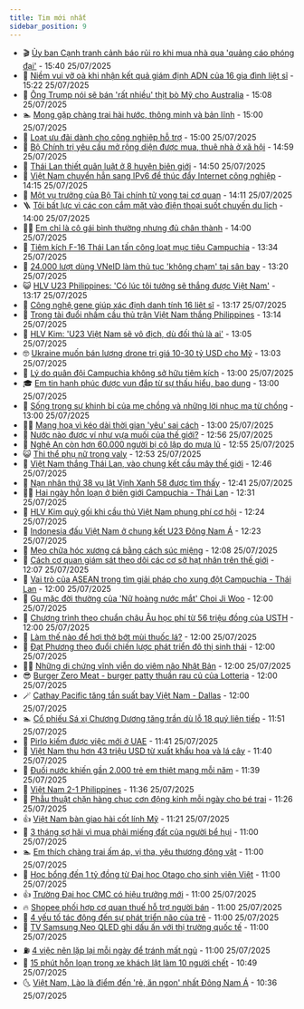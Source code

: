 ```yaml
---
title: Tim mới nhất
sidebar_position: 9
---
```


<!-- vnexpress-tin-moi-nhat:START -->
- 🎬 [Ủy ban Cạnh tranh cảnh báo rủi ro khi mua nhà qua &#39;quảng cáo phóng đại&#39;](https://vnexpress.net/uy-ban-canh-tranh-canh-bao-rui-ro-khi-mua-nha-qua-quang-cao-phong-dai-4918968.html) - 15:40 25/07/2025
- 🐎 [Niềm vui vỡ oà khi nhận kết quả giám định ADN của 16 gia đình liệt sĩ](https://vnexpress.net/niem-vui-vo-oa-khi-nhan-ket-qua-giam-dinh-adn-cua-16-gia-dinh-liet-si-4919053.html) - 15:22 25/07/2025
- 🦍 [Ông Trump nói sẽ bán &#39;rất nhiều&#39; thịt bò Mỹ cho Australia](https://vnexpress.net/ong-trump-noi-se-ban-rat-nhieu-thit-bo-my-cho-australia-4919045.html) - 15:08 25/07/2025
- 🏊 [Mong gặp chàng trai hài hước, thông minh và bản lĩnh](https://vnexpress.net/mong-gap-chang-trai-hai-huoc-thong-minh-va-ban-linh-4918740.html) - 15:00 25/07/2025
- 🎊 [Loạt ưu đãi dành cho công nghiệp hỗ trợ](https://vnexpress.net/loat-uu-dai-danh-cho-cong-nghiep-ho-tro-4918221.html) - 15:00 25/07/2025
- 🎃 [Bộ Chính trị yêu cầu mở rộng diện được mua, thuê nhà ở xã hội](https://vnexpress.net/bo-chinh-tri-yeu-cau-mo-rong-dien-duoc-mua-thue-nha-o-xa-hoi-4919056.html) - 14:59 25/07/2025
- 🧰 [Thái Lan thiết quân luật ở 8 huyện biên giới](https://vnexpress.net/thai-lan-thiet-quan-luat-o-8-huyen-bien-gioi-4919063.html) - 14:50 25/07/2025
- 🔭 [Việt Nam chuyển hẳn sang IPv6 để thúc đẩy Internet công nghiệp](https://vnexpress.net/viet-nam-chuyen-han-sang-ipv6-de-thuc-day-internet-cong-nghiep-4919039.html) - 14:15 25/07/2025
- 🫶 [Một vụ trưởng của Bộ Tài chính tử vong tại cơ quan](https://vnexpress.net/mot-vu-truong-cua-bo-tai-chinh-tu-vong-tai-co-quan-4919065.html) - 14:11 25/07/2025
- 🪜 [Tôi bất lực vì các con cắm mặt vào điện thoại suốt chuyến du lịch](https://vnexpress.net/tre-nghien-dien-thoai-phai-lam-sao-cai-nghien-dien-thoai-toi-bat-luc-khi-con-cam-mat-vao-dien-thoai-suot-chuyen-du-lich-4918929.html) - 14:00 25/07/2025
- 👨‍🏫 [Em chỉ là cô gái bình thường nhưng đủ chân thành](https://vnexpress.net/em-chi-la-co-gai-binh-thuong-nhung-du-chan-thanh-4918744.html) - 14:00 25/07/2025
- 🎊 [Tiêm kích F-16 Thái Lan tấn công loạt mục tiêu Campuchia](https://vnexpress.net/tiem-kich-f-16-thai-lan-tan-cong-loat-muc-tieu-campuchia-4919048.html) - 13:34 25/07/2025
- 🎊 [24.000 lượt dùng VNeID làm thủ tục &#39;không chạm&#39; tại sân bay](https://vnexpress.net/24-000-luot-dung-vneid-lam-thu-tuc-khong-cham-tai-san-bay-4918989.html) - 13:20 25/07/2025
- 😺 [HLV U23 Philippines: &#39;Có lúc tôi tưởng sẽ thắng được Việt Nam&#39;](https://vnexpress.net/hlv-u23-philippines-co-luc-toi-tuong-se-thang-duoc-viet-nam-4919054.html) - 13:17 25/07/2025
- 🐘 [Công nghệ gene giúp xác định danh tính 16 liệt sĩ](https://vnexpress.net/cong-nghe-gene-giup-xac-dinh-danh-tinh-16-liet-si-4919062.html) - 13:17 25/07/2025
- 🌁 [Trọng tài đuổi nhầm cầu thủ trận Việt Nam thắng Philippines](https://vnexpress.net/trong-tai-duoi-nham-cau-thu-tran-viet-nam-thang-philippines-4919057.html) - 13:14 25/07/2025
- 🐲 [HLV Kim: &#39;U23 Việt Nam sẽ vô địch, dù đối thủ là ai&#39;](https://vnexpress.net/hlv-kim-u23-viet-nam-se-vo-dich-du-doi-thu-la-ai-4919052.html) - 13:05 25/07/2025
- 🤓 [Ukraine muốn bán lượng drone trị giá 10-30 tỷ USD cho Mỹ](https://vnexpress.net/ukraine-muon-ban-luong-drone-tri-gia-10-30-ty-usd-cho-my-4919037.html) - 13:03 25/07/2025
- 💪 [Lý do quân đội Campuchia không sở hữu tiêm kích](https://vnexpress.net/ly-do-quan-doi-campuchia-khong-so-huu-tiem-kich-4918917.html) - 13:00 25/07/2025
- 🎓 [Em tin hạnh phúc được vun đắp từ sự thấu hiểu, bao dung](https://vnexpress.net/em-tin-hanh-phuc-duoc-vun-dap-tu-su-thau-hieu-bao-dung-4918747.html) - 13:00 25/07/2025
- 🫣 [Sống trong sự khinh bỉ của mẹ chồng và những lời nhục mạ từ chồng](https://vnexpress.net/me-chong-nang-dau-me-chong-ghe-gom-song-trong-su-khinh-bi-cua-me-chong-va-nhung-loi-nhuc-ma-tu-chong-4910178.html) - 13:00 25/07/2025
- 🧑‍💻 [Mang hoạ vì kéo dài thời gian &#39;yêu&#39; sai cách](https://vnexpress.net/mang-hoa-vi-keo-dai-thoi-gian-yeu-sai-cach-4918985.html) - 13:00 25/07/2025
- 🐲 [Nước nào được ví như vựa muối của thế giới?](https://vnexpress.net/nuoc-nao-duoc-vi-nhu-vua-muoi-cua-the-gioi-4918975.html) - 12:56 25/07/2025
- 🌝 [Nghệ An còn hơn 60.000 người bị cô lập do mưa lũ](https://vnexpress.net/nghe-an-con-hon-60-000-nguoi-bi-co-lap-do-mua-lu-4918625.html) - 12:55 25/07/2025
- 😺 [Thi thể phụ nữ trong valy](https://vnexpress.net/thi-the-phu-nu-trong-valy-4919055.html) - 12:53 25/07/2025
- 🐎 [Việt Nam thắng Thái Lan, vào chung kết cầu mây thế giới](https://vnexpress.net/viet-nam-thang-thai-lan-vao-chung-ket-cau-may-the-gioi-4919050.html) - 12:46 25/07/2025
- 🎡 [Nạn nhân thứ 38 vụ lật Vịnh Xanh 58 được tìm thấy](https://vnexpress.net/nan-nhan-thu-38-vu-lat-vinh-xanh-58-duoc-tim-thay-4918986.html) - 12:41 25/07/2025
- 👨‍🏫 [Hai ngày hỗn loạn ở biên giới Campuchia - Thái Lan](https://vnexpress.net/hai-ngay-hon-loan-o-bien-gioi-campuchia-thai-lan-4919003.html) - 12:31 25/07/2025
- 🦆 [HLV Kim quỳ gối khi cầu thủ Việt Nam phung phí cơ hội](https://vnexpress.net/hlv-kim-quy-goi-khi-cau-thu-viet-nam-phung-phi-co-hoi-4919047.html) - 12:24 25/07/2025
- 🚦 [Indonesia đấu Việt Nam ở chung kết U23 Đông Nam Á](https://vnexpress.net/truc-tiep-u23-indonesia-vs-thai-lan-4919051.html) - 12:23 25/07/2025
- 💫 [Mẹo chữa hóc xương cá bằng cách súc miệng](https://vnexpress.net/meo-chua-hoc-xuong-ca-bang-cach-suc-mieng-4918658.html) - 12:08 25/07/2025
- 🎉 [Cách cơ quan giám sát theo dõi các cơ sở hạt nhân trên thế giới](https://vnexpress.net/cach-co-quan-giam-sat-theo-doi-cac-co-so-hat-nhan-tren-the-gioi-4918551.html) - 12:07 25/07/2025
- 🌋 [Vai trò của ASEAN trong tìm giải pháp cho xung đột Campuchia - Thái Lan](https://vnexpress.net/vai-tro-cua-asean-trong-tim-giai-phap-cho-xung-dot-campuchia-thai-lan-4918654.html) - 12:00 25/07/2025
- 🤖 [Gu mặc đời thường của &#39;Nữ hoàng nước mắt&#39; Choi Ji Woo](https://vnexpress.net/gu-mac-doi-thuong-cua-nu-hoang-nuoc-mat-choi-ji-woo-4918083.html) - 12:00 25/07/2025
- 🦏 [Chương trình theo chuẩn châu Âu học phí từ 56 triệu đồng của USTH](https://vnexpress.net/chuong-trinh-theo-chuan-chau-au-hoc-phi-tu-56-trieu-dong-cua-usth-4919029.html) - 12:00 25/07/2025
- 🦩 [Làm thế nào để hơi thở bớt mùi thuốc lá?](https://vnexpress.net/lam-the-nao-de-hoi-tho-bot-mui-thuoc-la-4918977.html) - 12:00 25/07/2025
- 👺 [Đạt Phương theo đuổi chiến lược phát triển đô thị sinh thái](https://vnexpress.net/dat-phuong-theo-duoi-chien-luoc-phat-trien-do-thi-sinh-thai-4918954.html) - 12:00 25/07/2025
- 🧑‍🏫 [Những di chứng vĩnh viễn do viêm não Nhật Bản](https://vnexpress.net/nhung-di-chung-vinh-vien-do-viem-nao-nhat-ban-4918935.html) - 12:00 25/07/2025
- 😎 [Burger Zero Meat - burger patty thuần rau củ của Lotteria](https://vnexpress.net/burger-zero-meat-burger-patty-thuan-rau-cu-cua-lotteria-4917764.html) - 12:00 25/07/2025
- 🪄 [Cathay Pacific tăng tần suất bay Việt Nam - Dallas](https://vnexpress.net/cathay-pacific-tang-tan-suat-bay-viet-nam-dallas-4894293.html) - 12:00 25/07/2025
- 🏊 [Cổ phiếu Sá xị Chương Dương tăng trần dù lỗ 18 quý liên tiếp](https://vnexpress.net/co-phieu-sa-xi-chuong-duong-tang-tran-du-lo-18-quy-lien-tiep-4919017.html) - 11:51 25/07/2025
- 💃 [Pirlo kiếm được việc mới ở UAE](https://vnexpress.net/pirlo-kiem-duoc-viec-moi-o-uae-4918976.html) - 11:41 25/07/2025
- 🦆 [Việt Nam thu hơn 43 triệu USD từ xuất khẩu hoa và lá cây](https://vnexpress.net/viet-nam-thu-hon-43-trieu-usd-tu-xuat-khau-hoa-va-la-cay-4918931.html) - 11:40 25/07/2025
- 🎊 [Đuối nước khiến gần 2.000 trẻ em thiệt mạng mỗi năm](https://vnexpress.net/duoi-nuoc-khien-gan-2-000-tre-em-thiet-mang-moi-nam-4918918.html) - 11:39 25/07/2025
- 👺 [Việt Nam 2-1 Philippines](https://vnexpress.net/viet-nam-2-1-philippines-4919043.html) - 11:36 25/07/2025
- 🎡 [Phẫu thuật chặn hàng chục cơn động kinh mỗi ngày cho bé trai](https://vnexpress.net/phau-thuat-chan-hang-chuc-con-dong-kinh-moi-ngay-cho-be-trai-4918891.html) - 11:26 25/07/2025
- 👍 [Việt Nam bàn giao hài cốt lính Mỹ](https://vnexpress.net/viet-nam-ban-giao-hai-cot-linh-my-4919024.html) - 11:21 25/07/2025
- 🐎 [3 tháng sợ hãi vì mua phải miếng đất của người bể hụi](https://vnexpress.net/3-thang-so-hai-vi-mua-phai-mieng-dat-cua-nguoi-be-hui-4918866.html) - 11:00 25/07/2025
- 🏊 [Em thích chàng trai ấm áp, vị tha, yêu thương động vật](https://vnexpress.net/em-thich-chang-trai-am-ap-vi-tha-yeu-thuong-dong-vat-4918749.html) - 11:00 25/07/2025
- 🦩 [Học bổng đến 1 tỷ đồng từ Đại học Otago cho sinh viên Việt](https://vnexpress.net/hoc-bong-den-1-ty-dong-tu-dai-hoc-otago-cho-sinh-vien-viet-4919030.html) - 11:00 25/07/2025
- 👍 [Trường Đại học CMC có hiệu trưởng mới](https://vnexpress.net/truong-dai-hoc-cmc-co-hieu-truong-moi-4919028.html) - 11:00 25/07/2025
- 🔥 [Shopee phối hợp cơ quan thuế hỗ trợ người bán](https://vnexpress.net/shopee-phoi-hop-co-quan-thue-ho-tro-nguoi-ban-4918988.html) - 11:00 25/07/2025
- 💄 [4 yếu tố tác động đến sự phát triển não của trẻ](https://vnexpress.net/4-yeu-to-tac-dong-den-su-phat-trien-nao-cua-tre-4918904.html) - 11:00 25/07/2025
- 🤡 [TV Samsung Neo QLED ghi dấu ấn với thị trường quốc tế](https://vnexpress.net/tv-samsung-neo-qled-ghi-dau-an-voi-thi-truong-quoc-te-4918855.html) - 11:00 25/07/2025
- ⛽️ [4 việc nên lặp lại mỗi ngày để tránh mất ngủ](https://vnexpress.net/4-viec-nen-lap-lai-moi-ngay-de-tranh-mat-ngu-4918811.html) - 11:00 25/07/2025
- 🚀 [15 phút hỗn loạn trong xe khách lật làm 10 người chết](https://vnexpress.net/15-phut-hon-loan-trong-xe-khach-lat-lam-10-nguoi-chet-4918713.html) - 10:49 25/07/2025
- 🌜 [Việt Nam, Lào là điểm đến &#39;rẻ, ăn ngon&#39; nhất Đông Nam Á](https://vnexpress.net/viet-nam-lao-la-diem-den-re-an-ngon-nhat-dong-nam-a-4918671.html) - 10:36 25/07/2025<!-- vnexpress-tin-moi-nhat:END -->
